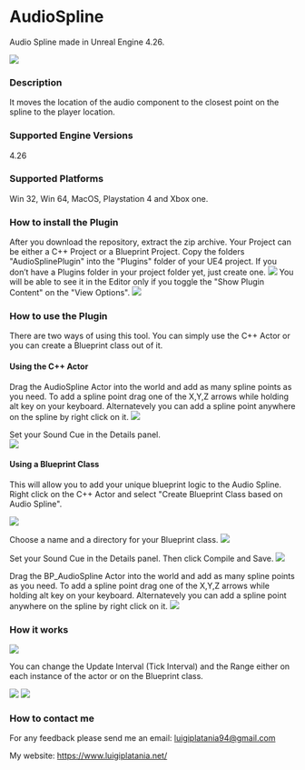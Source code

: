 # AudioSpline
Audio Spline made in Unreal Engine 4.26. 

![](Documentation/Images/Image01.PNG)

### Description
It moves the location of the audio component to the closest point on the spline to the player location.

### Supported Engine Versions
4.26

### Supported Platforms
Win 32, Win 64, MacOS, Playstation 4 and Xbox one.

### How to install the Plugin 
After you download the repository, extract the zip archive. Your Project can be either a C++ Project or a Blueprint Project. 
Copy the folders "AudioSplinePlugin" into the "Plugins" folder of your UE4 project. 
If you don’t have a Plugins folder in your project folder yet, just create one.
![](Documentation/Images/Image09.PNG)
You will be able to see it in the Editor only if you toggle the "Show Plugin Content" on the "View Options".
![](Documentation/Images/Image08.PNG)

### How to use the Plugin
There are two ways of using this tool. You can simply use the C++ Actor or you can create a Blueprint class out of it.

#### Using the C++ Actor
Drag the AudioSpline Actor into the world and add as many spline points as you need.
To add a spline point drag one of the X,Y,Z arrows while holding alt key on your keyboard. Alternatevely you can add a spline point anywhere on the spline by right click on it. 
![](Documentation/Images/Gif01.gif)

Set your Sound Cue in the Details panel.   
![](Documentation/Images/Image05.PNG)

#### Using a Blueprint Class
This will allow you to add your unique blueprint logic to the Audio Spline.
Right click on the C++ Actor and select "Create Blueprint Class based on Audio Spline". 

![](Documentation/Images/Image04.PNG)

Choose a name and a directory for your Blueprint class.
![](Documentation/Images/Image07.PNG)

Set your Sound Cue in the Details panel. Then click Compile and Save.
![](Documentation/Images/Image06.PNG)

Drag the BP_AudioSpline Actor into the world and add as many spline points as you need. To add a spline point drag one of the X,Y,Z arrows while holding alt key on your keyboard. Alternatevely you can add a spline point anywhere on the spline by right click on it.
![](Documentation/Images/Gif03.gif)

### How it works
![](Documentation/Images/Image11.PNG)

You can change the Update Interval (Tick Interval) and the Range either on each instance of the actor or on the Blueprint class.

![](Documentation/Images/Image12.png)
![](Documentation/Images/Image13.png)

### How to contact me
For any feedback please send me an email: 
luigiplatania94@gmail.com

My website: https://www.luigiplatania.net/
